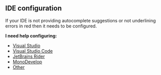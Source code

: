 ## IDE configuration
If your IDE is not providing autocomplete suggestions or not underlining errors in red then it needs to be configured.  

**I need help configuring:**
- [Visual Studio](IDE%20Configuration/Visual%20Studio%20Configuration.md)  
- [Visual Studio Code](IDE%20Configuration/Visual%20Studio%20Code%20Configuration.md)  
- [JetBrains Rider](IDE%20Configuration/Jetbrains%20Rider%20Configuration.md)  
- [MonoDevelop](IDE%20Configuration/MonoDevelop%20Configuration.md)  
- [Other](IDE%20Configuration/General%20IDE%20Configuration.md)